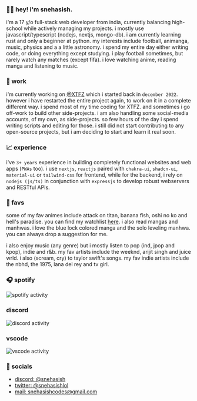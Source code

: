 ### 👋🏻 hey! i'm snehasish.

i'm a 17 y/o full-stack web developer from india, currently balancing high-school while actively managing my projects. i mostly use javascript/typescript (nodejs, nextjs, mongo-db). i am currently learning rust and only a beginner at python. my interests include football, animanga, music, physics and a a little astronomy. i spend my entire day either writing code, or doing everything except studying. i play football sometimes, but rarely watch any matches (except fifa). i love watching anime, reading manga and listening to music.

### 📂 work

i'm currently working on [@XTFZ](https://github.com/xtfz) which i started back in `december 2022`. however i have restarted the entire project again, to work on it in a complete different way. i spend most of my time coding for XTFZ. and sometimes i go off-work to build other side-projects. i am also handling some social-media accounts, of my own, as side-projects. so few hours of the day i spend writing scripts and editing for those. i still did not start contributing to any open-source projects, but i am deciding to start and learn it real soon.

### 📈 experience

i've `3+ years` experience in building completely functional websites and web apps (`PWAs` too). i use `nextjs`, `reactjs` paired with `chakra-ui`, `shadcn-ui`, `material-ui` or `tailwind-css` for frontend, while for the backend, i rely on `nodejs (js/ts)` in conjunction with `expressjs` to develop robust webservers and RESTful APIs.

### 🌟 favs

some of my fav animes include attack on titan, banana fish, oshi no ko and hell's paradise. you can find my watchlist [here](https://aniwatchtv.to/community/user/3163264/watch-list). i also read mangas and manhwas. i love the blue lock colored manga and the solo leveling manhwa. you can always drop a suggestion for me.

i also enjoy music (any genre) but i mostly listen to pop (ind, jpop and kpop), indie and r&b. my fav artists include the weeknd, arijit singh and juice wrld. i also (scream, cry) to taylor swift's songs. my fav indie artists include the nbhd, the 1975, lana del rey and tv girl.

### 🎧 spotify

![spotify activity](https://spotify-github-profile.vercel.app/api/view?uid=31momuam5cf3a6gdw6r47sdcs55q&cover_image=true&theme=novatorem&show_offline=false&background_color=000000&interchange=true&bar_color_cover=true)

### discord 

![discord activity](https://lanyard.cnrad.dev/api/741292272661954651)

### vscode

![vscode activity](https://wakatime.com/share/@22430477-f60f-4af5-bb01-103c4714180a/6ebc6847-5978-47fe-8db0-dde5b21a7214.svg)

### 🧃 socials

- [discord: @snehasish](https://discord.com/users/741292272661954651)
- [twitter: @snehasishlol](https://x.com/snehasishlol)
- [mail: snehasishcodes@gmail.com](mailto:snehasishcodes@gmail.com)
